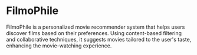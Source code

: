 # FilmoPhile

FilmoPhile is a personalized movie recommender system that helps users discover films based on their preferences. 
Using content-based filtering and collaborative techniques, it suggests movies tailored to the user's taste, enhancing the movie-watching experience.
